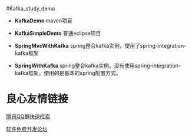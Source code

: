 #Kafka_study_demo

-  **KafkaDemo** maven项目

-  **KafkaSimpleDemo** 普通eclipse项目

-  **SpringMvcWithKafka** spring整合kafka实例，使用了spring-integration-kafka框架

-  **SpringWithKafka** spring整合kafka实例，没有使用spring-integration-kafka框架，使用的是基本的spring配置方式。

 # 良心友情链接

[腾讯QQ群快速检索](http://u.720life.cn/s/8cf73f7c)

[软件免费开发论坛](http://u.720life.cn/s/bbb01dc0)
